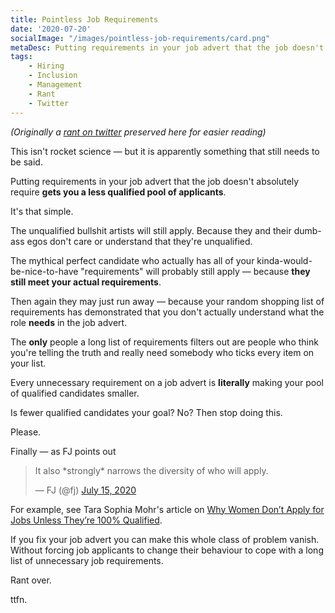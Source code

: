 ```yaml
---
title: Pointless Job Requirements
date: '2020-07-20'
socialImage: "/images/pointless-job-requirements/card.png" 
metaDesc: Putting requirements in your job advert that the job doesn't absolutely require gets you a less qualified pool of applicants.
tags: 
    - Hiring
    - Inclusion
    - Management
    - Rant
    - Twitter
---
```


_(Originally a [rant on twitter](https://twitter.com/adrianh/status/1283336824543420417) preserved here for easier reading)_

This isn't rocket science — but it is apparently something that still needs to be said.

Putting requirements in your job advert that the job doesn't absolutely require **gets you a less qualified pool of applicants**.

It's that simple.

The unqualified bullshit artists will still apply. Because they and their dumb-ass egos don't care or understand that they're unqualified.

The mythical perfect candidate who actually has all of your kinda-would-be-nice-to-have "requirements" will probably still apply — because **they still meet your actual requirements**.

Then again they may just run away — because your random shopping list of requirements has demonstrated that you don't actually understand what the role **needs** in the job advert.

The **only** people a long list of requirements filters out are people who think you're telling the truth and really need somebody who ticks every item on your list.

Every unnecessary requirement on a job advert is **literally** making your pool of qualified candidates smaller.

Is fewer qualified candidates your goal? No? Then stop doing this. 

Please.

Finally — as FJ points out

<blockquote class="twitter-tweet"><p lang="en" dir="ltr">It also *strongly* narrows the diversity of who will apply.</p>&mdash; FJ (@fj) <a href="https://twitter.com/fj/status/1283347381363384320?ref_src=twsrc%5Etfw">July 15, 2020</a></blockquote>

For example, see Tara Sophia Mohr's article on [Why Women Don’t Apply for Jobs Unless They’re 100% Qualified](https://hbr.org/2014/08/why-women-dont-apply-for-jobs-unless-theyre-100-qualified). 

If you fix your job advert you can make this whole class of problem vanish. Without forcing job applicants to change their behaviour to cope with a long list of unnecessary job requirements.

Rant over.

ttfn.


